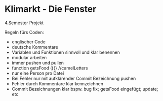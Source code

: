 # Klimarkt - Die Fenster
4.Semester Projekt 


Regeln fürs Coden:

 - englischer Code
 - deutsche Kommentare
 - Variablen und Funktionen sinnvoll und klar benennen
 - modular arbeiten
 - immer pushen und pullen
 - function getsFood (){} //camelLetters
 - nur eine Person pro Datei
 - Bei Fehler nur mit aufklärender Commit Bezeichnung pushen
 - Fehler durch Kommentare klar kennzeichnen
 - Commit Bezeichnungen klar bspw. bug fix; getsFood eingefügt; update; etc
